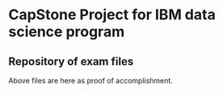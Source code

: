 # CapStone Project for IBM data science program

## Repository of exam files

Above files are here as proof of accomplishment.
